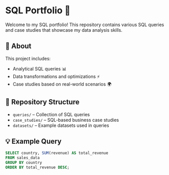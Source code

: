 # SQL Portfolio 🚀  

Welcome to my SQL portfolio! This repository contains various SQL queries and case studies that showcase my data analysis skills.  

## 📌 About  
This project includes:  
- Analytical SQL queries 📊  
- Data transformations and optimizations ⚡  
- Case studies based on real-world scenarios 🌍  

## 📂 Repository Structure  
- `queries/` – Collection of SQL queries  
- `case_studies/` – SQL-based business case studies  
- `datasets/` – Example datasets used in queries  

## 💡 Example Query  

```sql
SELECT country, SUM(revenue) AS total_revenue  
FROM sales_data  
GROUP BY country  
ORDER BY total_revenue DESC;  
